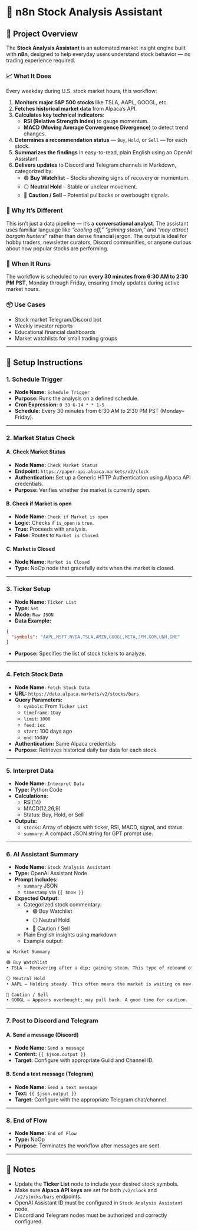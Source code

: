# 🧠 n8n Stock Analysis Assistant

## 📘 Project Overview

The **Stock Analysis Assistant** is an automated market insight engine built with **n8n**, designed to help everyday users understand stock behavior — no trading experience required.

### 📈 What It Does

Every weekday during U.S. stock market hours, this workflow:

1. **Monitors major S&P 500 stocks** like TSLA, AAPL, GOOGL, etc.
2. **Fetches historical market data** from Alpaca’s API.
3. **Calculates key technical indicators**:  
   - **RSI (Relative Strength Index)** to gauge momentum.  
   - **MACD (Moving Average Convergence Divergence)** to detect trend changes.
4. **Determines a recommendation status** — `Buy`, `Hold`, or `Sell` — for each stock.
5. **Summarizes the findings** in easy-to-read, plain English using an OpenAI Assistant.
6. **Delivers updates** to Discord and Telegram channels in Markdown, categorized by:
   - 🟢 **Buy Watchlist** – Stocks showing signs of recovery or momentum.
   - ⚪ **Neutral Hold** – Stable or unclear movement.
   - 🔴 **Caution / Sell** – Potential pullbacks or overbought signals.

### 🤖 Why It’s Different

This isn’t just a data pipeline — it’s a **conversational analyst**. The assistant uses familiar language like _“cooling off,” “gaining steam,”_ and _“may attract bargain hunters”_ rather than dense financial jargon. The output is ideal for hobby traders, newsletter curators, Discord communities, or anyone curious about how popular stocks are performing.

### 📅 When It Runs

The workflow is scheduled to run **every 30 minutes from 6:30 AM to 2:30 PM PST**, Monday through Friday, ensuring timely updates during active market hours.

### 📦 Use Cases

- Stock market Telegram/Discord bot
- Weekly investor reports
- Educational financial dashboards
- Market watchlists for small trading groups

---

## 🔧 Setup Instructions

### 1. Schedule Trigger

- **Node Name:** `Schedule Trigger`
- **Purpose:** Runs the analysis on a defined schedule.
- **Cron Expression:** `0 30 6-14 * * 1-5`
- **Schedule:** Every 30 minutes from 6:30 AM to 2:30 PM PST (Monday–Friday).

---

### 2. Market Status Check

#### A. Check Market Status
- **Node Name:** `Check Market Status`
- **Endpoint:** `https://paper-api.alpaca.markets/v2/clock`
- **Authentication:** Set up a Generic HTTP Authentication using Alpaca API credentials.
- **Purpose:** Verifies whether the market is currently open.

#### B. Check if Market is open
- **Node Name:** `Check if Market is open`
- **Logic:** Checks if `is_open` is `true`.
- **True:** Proceeds with analysis.
- **False:** Routes to `Market is Closed`.

#### C. Market is Closed
- **Node Name:** `Market is Closed`
- **Type:** NoOp node that gracefully exits when the market is closed.

---

### 3. Ticker Setup

- **Node Name:** `Ticker List`
- **Type:** `Set`
- **Mode:** `Raw JSON`
- **Data Example:**
```json
{
  "symbols": "AAPL,MSFT,NVDA,TSLA,AMZN,GOOGL,META,JPM,XOM,UNH,GME"
}
```
- **Purpose:** Specifies the list of stock tickers to analyze.

---

### 4. Fetch Stock Data

- **Node Name:** `Fetch Stock Data`
- **URL:** `https://data.alpaca.markets/v2/stocks/bars`
- **Query Parameters:**
  - `symbols`: From `Ticker List`
  - `timeframe`: `1Day`
  - `limit`: `1000`
  - `feed`: `iex`
  - `start`: 100 days ago
  - `end`: today
- **Authentication:** Same Alpaca credentials
- **Purpose:** Retrieves historical daily bar data for each stock.

---

### 5. Interpret Data

- **Node Name:** `Interpret Data`
- **Type:** Python Code
- **Calculations:**
  - RSI(14)
  - MACD(12,26,9)
  - Status: Buy, Hold, or Sell
- **Outputs:**
  - `stocks`: Array of objects with ticker, RSI, MACD, signal, and status.
  - `summary`: A compact JSON string for GPT prompt use.

---

### 6. AI Assistant Summary

- **Node Name:** `Stock Analysis Assistant`
- **Type:** OpenAI Assistant Node
- **Prompt Includes:**
  - `summary` JSON
  - `timestamp` via `{{ $now }}`
- **Expected Output:**
  - Categorized stock commentary:
    - 🟢 Buy Watchlist
    - ⚪ Neutral Hold
    - 🔴 Caution / Sell
  - Plain English insights using markdown
  - Example output:
```markdown
📊 Market Summary

🟢 Buy Watchlist  
• TSLA – Recovering after a dip; gaining steam. This type of rebound often attracts early buyers.

⚪ Neutral Hold  
• AAPL – Holding steady. This often means the market is waiting on new developments.

🔴 Caution / Sell  
• GOOGL – Appears overbought; may pull back. A good time for caution.
```

---

### 7. Post to Discord and Telegram

#### A. Send a message (Discord)
- **Node Name:** `Send a message`
- **Content:** `{{ $json.output }}`
- **Target:** Configure with appropriate Guild and Channel ID.

#### B. Send a text message (Telegram)
- **Node Name:** `Send a text message`
- **Text:** `{{ $json.output }}`
- **Target:** Configure with the appropriate Telegram chat/channel.

---

### 8. End of Flow
- **Node Name:** `End of Flow`
- **Type:** NoOp
- **Purpose:** Terminates the workflow after messages are sent.

---

## 📌 Notes

- Update the **Ticker List** node to include your desired stock symbols.
- Make sure **Alpaca API keys** are set for both `/v2/clock` and `/v2/stocks/bars` endpoints.
- OpenAI Assistant ID must be configured in `Stock Analysis Assistant` node.
- Discord and Telegram nodes must be authorized and correctly configured.
